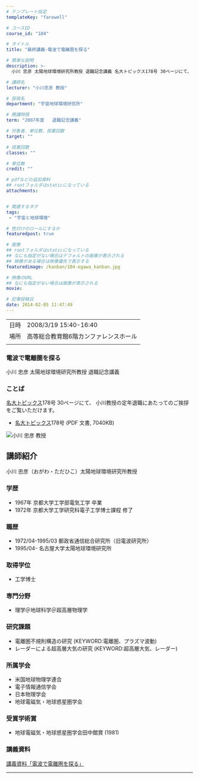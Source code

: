 ```yaml
---
# テンプレート指定
templateKey: "farewell"

# コースID
course_id: "104"

# タイトル
title: "最終講義-電波で電離圏を探る"

# 簡単な説明
description: >-
  小川 忠彦 太陽地球環境研究所教授 退職記念講義 名大トピックス178号 30ページにて、 小川教授の定年退職にあたってのご挨拶をご覧いただけます。   * 名大トピックス178号 (PDF 文書, 7040KB) ...

# 講師名
lecturer: "小川忠彦 教授"

# 部局名
department: "宇宙地球環境研究所"

# 開講時限
term: "2007年度	退職記念講義"

# 対象者、単位数、授業回数
target: ""

# 授業回数
classes: ""

# 単位数
credit: ""

# pdfなどの追加資料
## rootフォルダはstaticになっている
attachments:


# 関連するタグ
tags:
 - "宇宙と地球環境"

# 色付けのロールにするか
featuredpost: true

# 画像
## rootフォルダはstaticになっている
## なにも指定がない場合はデフォルトの画像が表示される
## 映像がある場合は映像優先で表示する
featuredimage: /kanban/104-ogawa_kanban.jpg

# 映像のURL
## なにも指定がない場合は画像が表示される
movie: 

# 記事投稿日
date: 2014-02-05 11:47:49
---
```


|   |   |
|---|---|
| 日時 | 2008/3/19  15:40-16:40 |
| 場所 | 高等総合教育館6階カンファレンスホール |
|   |   |


### 電波で電離圏を探る

小川 忠彦 太陽地球環境研究所教授 退職記念講義

### ことば

[名大トピックス](http://www.nagoya-u.ac.jp/about-nu/public-relations/publication/topics-archive.html)178号 30ページにて、 小川教授の定年退職にあたってのご挨拶をご覧いただけます。

* [名大トピックス](http://www.nagoya-u.ac.jp/about-nu/public-relations/publication/topics-archive.html)178号 (PDF 文書, 7040KB)



![小川 忠彦 教授](http://ocw.nagoya-u.jp/files/104/ogawa_kao.jpg) 
## 講師紹介

小川 忠彦（おがわ・ただひこ）太陽地球環境研究所教授

### 学歴

* 1967年 京都大学工学部電気工学 卒業
* 1972年 京都大学工学研究科電子工学博士課程 修了

### 職歴

* 1972/04-1995/03 郵政省通信総合研究所（旧電波研究所）
* 1995/04- 名古屋大学太陽地球環境研究所

### 取得学位

* 工学博士

### 専門分野

* 理学＠地球科学＠超高層物理学

### 研究課題

* 電離圏不規則構造の研究 (KEYWORD:電離圏、プラズマ波動)
* レーダーによる超高層大気の研究 (KEYWORD:超高層大気、レーダー)

### 所属学会

* 米国地球物理学連合
* 電子情報通信学会
* 日本物理学会
* 地球電磁気・地球惑星圏学会

### 受賞学術賞

* 地球電磁気・地球惑星圏学会田中館賞 (1981)


### 講義資料

[講義資料「電波で電離圏を探る」](http://ocw.nagoya-u.jp/files/104/ogawa_lect.pdf) 

-----